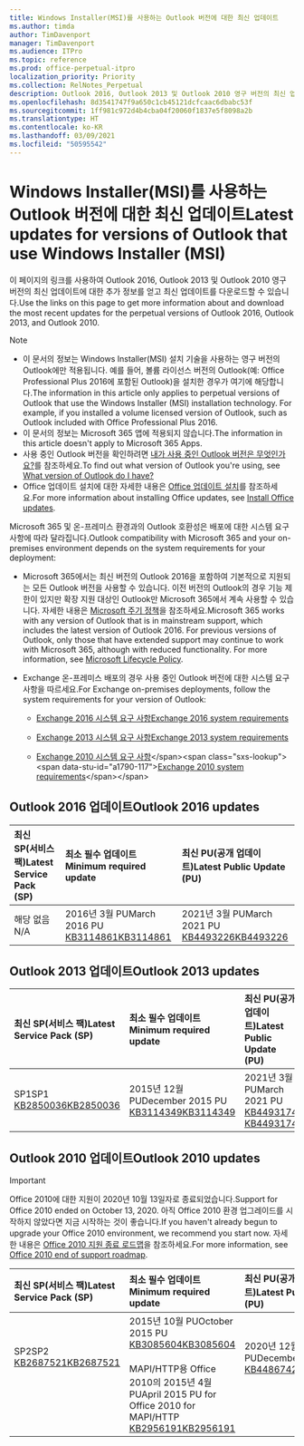 ```yaml
---
title: Windows Installer(MSI)를 사용하는 Outlook 버전에 대한 최신 업데이트
ms.author: timda
author: TimDavenport
manager: TimDavenport
ms.audience: ITPro
ms.topic: reference
ms.prod: office-perpetual-itpro
localization_priority: Priority
ms.collection: RelNotes_Perpetual
description: Outlook 2016, Outlook 2013 및 Outlook 2010 영구 버전의 최신 업데이트 정보에 대한 링크를 IT 전문가에게 제공합니다.
ms.openlocfilehash: 8d3541747f9a650c1cb45121dcfcaac6dbabc53f
ms.sourcegitcommit: 1ff981c972d4b4cba04f20060f1837e5f8098a2b
ms.translationtype: HT
ms.contentlocale: ko-KR
ms.lasthandoff: 03/09/2021
ms.locfileid: "50595542"
---
```

# <a name="latest-updates-for-versions-of-outlook-that-use-windows-installer-msi"></a><span data-ttu-id="a1790-103">Windows Installer(MSI)를 사용하는 Outlook 버전에 대한 최신 업데이트</span><span class="sxs-lookup"><span data-stu-id="a1790-103">Latest updates for versions of Outlook that use Windows Installer (MSI)</span></span>

<span data-ttu-id="a1790-104">이 페이지의 링크를 사용하여 Outlook 2016, Outlook 2013 및 Outlook 2010 영구 버전의 최신 업데이트에 대한 추가 정보를 얻고 최신 업데이트를 다운로드할 수 있습니다.</span><span class="sxs-lookup"><span data-stu-id="a1790-104">Use the links on this page to get more information about and download the most recent updates for the perpetual versions of Outlook 2016, Outlook 2013, and Outlook 2010.</span></span>
  
> [!NOTE]
> - <span data-ttu-id="a1790-p101">이 문서의 정보는 Windows Installer(MSI) 설치 기술을 사용하는 영구 버전의 Outlook에만 적용됩니다. 예를 들어, 볼륨 라이선스 버전의 Outlook(예: Office Professional Plus 2016에 포함된 Outlook)을 설치한 경우가 여기에 해당합니다.</span><span class="sxs-lookup"><span data-stu-id="a1790-p101">The information in this article only applies to perpetual versions of Outlook that use the Windows Installer (MSI) installation technology. For example, if you installed a volume licensed version of Outlook, such as Outlook included with Office Professional Plus 2016.</span></span>
> - <span data-ttu-id="a1790-107">이 문서의 정보는 Microsoft 365 앱에 적용되지 않습니다.</span><span class="sxs-lookup"><span data-stu-id="a1790-107">The information in this article doesn't apply to Microsoft 365 Apps.</span></span>
> - <span data-ttu-id="a1790-108">사용 중인 Outlook 버전을 확인하려면 [내가 사용 중인 Outlook 버전은 무엇인가요?](https://support.office.com/article/b3a9568c-edb5-42b9-9825-d48d82b2257c)를 참조하세요.</span><span class="sxs-lookup"><span data-stu-id="a1790-108">To find out what version of Outlook you're using, see [What version of Outlook do I have?](https://support.office.com/article/b3a9568c-edb5-42b9-9825-d48d82b2257c)</span></span>
> - <span data-ttu-id="a1790-109">Office 업데이트 설치에 대한 자세한 내용은 [Office 업데이트 설치](https://support.office.com/article/2ab296f3-7f03-43a2-8e50-46de917611c5)를 참조하세요.</span><span class="sxs-lookup"><span data-stu-id="a1790-109">For more information about installing Office updates, see [Install Office updates](https://support.office.com/article/2ab296f3-7f03-43a2-8e50-46de917611c5).</span></span> 
  
<span data-ttu-id="a1790-110">Microsoft 365 및 온-프레미스 환경과의 Outlook 호환성은 배포에 대한 시스템 요구 사항에 따라 달라집니다.</span><span class="sxs-lookup"><span data-stu-id="a1790-110">Outlook compatibility with Microsoft 365 and your on-premises environment depends on the system requirements for your deployment:</span></span>
  
- <span data-ttu-id="a1790-p102">Microsoft 365에서는 최신 버전의 Outlook 2016을 포함하여 기본적으로 지원되는 모든 Outlook 버전을 사용할 수 있습니다. 이전 버전의 Outlook의 경우 기능 제한이 있지만 확장 지원 대상인 Outlook만 Microsoft 365에서 계속 사용할 수 있습니다. 자세한 내용은 [Microsoft 주기 정책](https://support.microsoft.com/lifecycle)을 참조하세요.</span><span class="sxs-lookup"><span data-stu-id="a1790-p102">Microsoft 365 works with any version of Outlook that is in mainstream support, which includes the latest version of Outlook 2016. For previous versions of Outlook, only those that have extended support may continue to work with Microsoft 365, although with reduced functionality. For more information, see [Microsoft Lifecycle Policy](https://support.microsoft.com/lifecycle).</span></span>
    
- <span data-ttu-id="a1790-114">Exchange 온-프레미스 배포의 경우 사용 중인 Outlook 버전에 대한 시스템 요구 사항을 따르세요.</span><span class="sxs-lookup"><span data-stu-id="a1790-114">For Exchange on-premises deployments, follow the system requirements for your version of Outlook:</span></span>
    
  - [<span data-ttu-id="a1790-115">Exchange 2016 시스템 요구 사항</span><span class="sxs-lookup"><span data-stu-id="a1790-115">Exchange 2016 system requirements</span></span>](https://docs.microsoft.com/Exchange/plan-and-deploy/system-requirements)
    
  - [<span data-ttu-id="a1790-116">Exchange 2013 시스템 요구 사항</span><span class="sxs-lookup"><span data-stu-id="a1790-116">Exchange 2013 system requirements</span></span>](https://docs.microsoft.com/exchange/exchange-2013-system-requirements-exchange-2013-help)
    
  - <span data-ttu-id="a1790-117">[Exchange 2010 시스템 요구 사항](https://docs.microsoft.com/previous-versions/office/exchange-server-2010/aa996719(v=exchg.141))</span><span class="sxs-lookup"><span data-stu-id="a1790-117">[Exchange 2010 system requirements](https://docs.microsoft.com/previous-versions/office/exchange-server-2010/aa996719(v=exchg.141))</span></span>

   
## <a name="outlook-2016-updates"></a><span data-ttu-id="a1790-118">Outlook 2016 업데이트</span><span class="sxs-lookup"><span data-stu-id="a1790-118">Outlook 2016 updates</span></span>

|<span data-ttu-id="a1790-119">**최신 SP(서비스 팩)**</span><span class="sxs-lookup"><span data-stu-id="a1790-119">**Latest Service Pack (SP)**</span></span>|<span data-ttu-id="a1790-120">**최소 필수 업데이트**</span><span class="sxs-lookup"><span data-stu-id="a1790-120">**Minimum required update**</span></span>|<span data-ttu-id="a1790-121">**최신 PU(공개 업데이트)**</span><span class="sxs-lookup"><span data-stu-id="a1790-121">**Latest Public Update (PU)**</span></span>|
|:-----|:-----|:-----|
|<span data-ttu-id="a1790-122">해당 없음</span><span class="sxs-lookup"><span data-stu-id="a1790-122">N/A</span></span>  <br/> |<span data-ttu-id="a1790-123">2016년 3월 PU</span><span class="sxs-lookup"><span data-stu-id="a1790-123">March 2016 PU</span></span> <br/>[<span data-ttu-id="a1790-124">KB3114861</span><span class="sxs-lookup"><span data-stu-id="a1790-124">KB3114861</span></span>](https://support.microsoft.com/help/3114861) <br/> |<span data-ttu-id="a1790-125">2021년 3월 PU</span><span class="sxs-lookup"><span data-stu-id="a1790-125">March 2021 PU</span></span> <br/>[<span data-ttu-id="a1790-126">KB4493226</span><span class="sxs-lookup"><span data-stu-id="a1790-126">KB4493226</span></span>](https://support.microsoft.com/help/4493226) 

## <a name="outlook-2013-updates"></a><span data-ttu-id="a1790-127">Outlook 2013 업데이트</span><span class="sxs-lookup"><span data-stu-id="a1790-127">Outlook 2013 updates</span></span>

|<span data-ttu-id="a1790-128">**최신 SP(서비스 팩)**</span><span class="sxs-lookup"><span data-stu-id="a1790-128">**Latest Service Pack (SP)**</span></span>|<span data-ttu-id="a1790-129">**최소 필수 업데이트**</span><span class="sxs-lookup"><span data-stu-id="a1790-129">**Minimum required update**</span></span>|<span data-ttu-id="a1790-130">**최신 PU(공개 업데이트)**</span><span class="sxs-lookup"><span data-stu-id="a1790-130">**Latest Public Update (PU)**</span></span>|
|:-----|:-----|:-----|
|<span data-ttu-id="a1790-131">SP1</span><span class="sxs-lookup"><span data-stu-id="a1790-131">SP1</span></span>  <br/>[<span data-ttu-id="a1790-132">KB2850036</span><span class="sxs-lookup"><span data-stu-id="a1790-132">KB2850036</span></span>](https://go.microsoft.com/fwlink/p/?LinkId=512538) <br/> |<span data-ttu-id="a1790-133">2015년 12월 PU</span><span class="sxs-lookup"><span data-stu-id="a1790-133">December 2015 PU</span></span> <br/>[<span data-ttu-id="a1790-134">KB3114349</span><span class="sxs-lookup"><span data-stu-id="a1790-134">KB3114349</span></span>](https://support.microsoft.com/kb/3114349) <br/> |<span data-ttu-id="a1790-135">2021년 3월 PU</span><span class="sxs-lookup"><span data-stu-id="a1790-135">March 2021 PU</span></span> <br/>[<span data-ttu-id="a1790-136">KB4493174 </span><span class="sxs-lookup"><span data-stu-id="a1790-136">KB4493174 </span></span>](https://support.microsoft.com/help/4493174 )  |
   
## <a name="outlook-2010-updates"></a><span data-ttu-id="a1790-137">Outlook 2010 업데이트</span><span class="sxs-lookup"><span data-stu-id="a1790-137">Outlook 2010 updates</span></span>
> [!IMPORTANT]
> <span data-ttu-id="a1790-138">Office 2010에 대한 지원이 2020년 10월 13일자로 종료되었습니다.</span><span class="sxs-lookup"><span data-stu-id="a1790-138">Support for Office 2010 ended on October 13, 2020.</span></span> <span data-ttu-id="a1790-139">아직 Office 2010 환경 업그레이드를 시작하지 않았다면 지금 시작하는 것이 좋습니다.</span><span class="sxs-lookup"><span data-stu-id="a1790-139">If you haven't already begun to upgrade your Office 2010 environment, we recommend you start now.</span></span> <span data-ttu-id="a1790-140">자세한 내용은 [Office 2010 지원 종료 로드맵](https://docs.microsoft.com/DeployOffice/office-2010-end-support-roadmap)을 참조하세요.</span><span class="sxs-lookup"><span data-stu-id="a1790-140">For more information, see [Office 2010 end of support roadmap](https://docs.microsoft.com/DeployOffice/office-2010-end-support-roadmap).</span></span>

|<span data-ttu-id="a1790-141">**최신 SP(서비스 팩)**</span><span class="sxs-lookup"><span data-stu-id="a1790-141">**Latest Service Pack (SP)**</span></span>|<span data-ttu-id="a1790-142">**최소 필수 업데이트**</span><span class="sxs-lookup"><span data-stu-id="a1790-142">**Minimum required update**</span></span>|<span data-ttu-id="a1790-143">**최신 PU(공개 업데이트)**</span><span class="sxs-lookup"><span data-stu-id="a1790-143">**Latest Public Update (PU)**</span></span>|
|:-----|:-----|:-----|
|<span data-ttu-id="a1790-144">SP2</span><span class="sxs-lookup"><span data-stu-id="a1790-144">SP2</span></span> <br/>[<span data-ttu-id="a1790-145">KB2687521</span><span class="sxs-lookup"><span data-stu-id="a1790-145">KB2687521</span></span>](https://go.microsoft.com/fwlink/p/?LinkId=512542) <br><br><br><br/> |<span data-ttu-id="a1790-146">2015년 10월 PU</span><span class="sxs-lookup"><span data-stu-id="a1790-146">October 2015 PU</span></span> <br/> [<span data-ttu-id="a1790-147">KB3085604</span><span class="sxs-lookup"><span data-stu-id="a1790-147">KB3085604</span></span>](https://support.microsoft.com/kb/3085604) <br/><br/>  <span data-ttu-id="a1790-148">MAPI/HTTP용 Office 2010의 2015년 4월 PU</span><span class="sxs-lookup"><span data-stu-id="a1790-148">April 2015 PU for Office 2010 for MAPI/HTTP</span></span> <br/> [<span data-ttu-id="a1790-149">KB2956191</span><span class="sxs-lookup"><span data-stu-id="a1790-149">KB2956191</span></span>](https://support.microsoft.com/help/2956191/april-14-2015-update-for-office-2010-kb2956191) <br/> |<span data-ttu-id="a1790-150">2020년 12월 PU</span><span class="sxs-lookup"><span data-stu-id="a1790-150">December 2020 PU</span></span> <br/>[<span data-ttu-id="a1790-151">KB4486742</span><span class="sxs-lookup"><span data-stu-id="a1790-151">KB4486742</span></span>](https://support.microsoft.com/help/4486742) <br><br><br><br/>|
   

